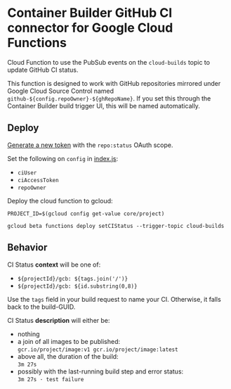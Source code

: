 # Container Builder GitHub CI connector for Google Cloud Functions
Cloud Function to use the PubSub events on the `cloud-builds` topic to update GitHub CI status.

This function is designed to work with GitHub repositories mirrored under Google Cloud Source Control named `github-${config.repoOwner}-${ghRepoName}`.
If you set this through the Container Builder build trigger UI, this will be named automatically.

## Deploy
[Generate a new token](https://github.com/settings/tokens) with the `repo:status` OAuth scope.

Set the following on `config` in [index.js](./index.js):
- `ciUser`
- `ciAccessToken`
- `repoOwner`

Deploy the cloud function to gcloud:
```
PROJECT_ID=$(gcloud config get-value core/project)

gcloud beta functions deploy setCIStatus --trigger-topic cloud-builds
```

## Behavior
CI Status **context** will be one of:
- `${projectId}/gcb: ${tags.join('/')}`
- `${projectId}/gcb: ${id.substring(0,8)}`

Use the `tags` field in your build request to name your CI.
Otherwise, it falls back to the build-GUID.

CI Status **description** will either be:
- nothing
- a join of all images to be published:  
  `gcr.io/project/image:v1 gcr.io/project/image:latest`
- above all, the duration of the build:  
  `3m 27s`
- possibly with the last-running build step and error status:  
  `3m 27s · test failure`
